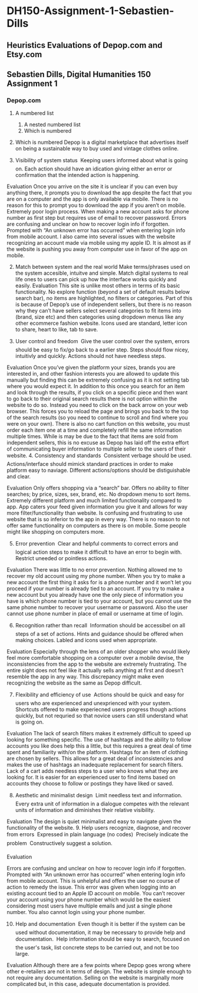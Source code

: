# DH150-Assignment-1-Sebastien-Dills

## Heuristics Evaluations of Depop.com and Etsy.com
 
## Sebastien Dills, Digital Humanities 150 Assignment 1                                  

### Depop.com

1. A numbered list
    1. A nested numbered list
    2. Which is numbered
2. Which is numbered Depop is a digital marketplace that advertises itself on being a sustainable way to buy used and vintage clothes online. 
 
1. Visibility of system status
  Keeping users informed about what is going on. Each action should have an idication giving either an error or confirmation that the intended action is happening. 
 
Evaluation
Once you arrive on the site it is unclear if you can even buy anything there, it prompts you to download the app despite the fact that you are on a computer and the app is only available via mobile. There is no reason for this to prompt you to download the app if you aren’t on mobile. Extremely poor login process. When making a new account asks for phone number as first step but requires use of email to recover password. Errors are confusing and unclear on how to recover login info if forgotten. Prompted with “An unknown error has occurred” when entering login info from mobile account. I also came into several issues with the website recognizing an account made via mobile using my apple ID. It is almost as if the website is pushing you away from computer use in favor of the app on mobile. 
 
2. Match between system and the real world
         Make terms/phrases used on the system accesible, intuitve and simple. Match digital systems to real life ones to users can pick up how the interface works quickly and easily. 
Evaluation
This site is unlike most others in terms of its basic functionality. No explore function (beyond a set of default results below search bar), no items are highlighted, no filters or categories. Part of this is because of Depop’s use of independent sellers, but there is no reason why they can’t have sellers select several categories to fit items into (brand, size etc) and then categories using dropdown menus like any other ecommerce fashion website. Icons used are standard, letter icon to share, heart to like, tab to save. 
 
3. User control and freedom
  Give the user control over the system, errors should be easy to fix/go back to a earlier step. Steps should flow nicey, intuitivly and quickly. Actions should not have needless steps. 
 
Evaluation
Once you’ve given the platform your sizes, brands you are interested in, and other fashion interests you are allowed to update this manually but finding this can be extremely confusing as it is not setting tab where you would expect it. In addition to this once you search for an item and look through the results, if you click on a specific piece and then want to go back to their original search results there is not option within the website to do so. Instead you need to click on the back arrow on your web browser. This forces you to reload the page and brings you back to the top of the search results (so you need to continue to scroll and find where you were on your own). There is also no cart function on this website, you must order each item one at a time and completely refill the same information multiple times. While is may be due to the fact that items are sold from independent sellers, this is no excuse as Depop has laid off the extra effort of communicating buyer information to multiple seller to the users of their website.
4. Consistency and standards
  Consistent verbage should be used. Actions/interface should mimick standard practices in order to make platform easy to naviage. Different actions/options should be distiguishable and clear. 
 
Evaluation
Only offers shopping via a “search” bar. Offers no ability to filter searches; by price, sizes, sex, brand, etc. No dropdown menu to sort items. Extremely different platform and much limited functionality compared to app. App caters your feed given information you give it and allows for way more filter/functionality than website. Is confusing and frustrating to use website that is so inferior to the app in every way. There is no reason to not offer same functionality on computers as there is on mobile. Some people might like shopping on computers more. 
 
 
5. Error prevention
  Clear and helpful comments to correct errors and logical action steps to make it difficult to have an error to begin with.  Restrict uneeded or pointless actions. 
 
Evaluation
There was little to no error prevention. Nothing allowed me to recover my old account using my phone number. When you try to make a new account the first thing it asks for is a phone number and it won’t let you proceed if your number is already tied to an account. If you try to make a new account but you already have one the only piece of information you have is which phone number is tied to your account, but you cannot use the same phone number to recover your username or password. Also the user cannot use phone number in place of email or username at time of login.  
 
6. Recognition rather than recall
  Information should be accessibel on all steps of a set of actions. Hints and guidance should be offered when making choices. Labled and icons used when appropriate. 
 
Evaluation
Especially through the lens of an older shopper who would likely feel more comfortable shopping on a computer over a mobile devise, the inconsistencies from the app to the website are extremely frustrating. The entire sight does not feel like it actually sells anything at first and doesn’t resemble the app in any way. This discrepancy might make even recognizing the website as the same as Depop difficult. 
 
7. Flexibility and efficiency of use
  Actions should be quick and easy for users who are experienced and unexprienced with your system. Shortcuts offered to make experiecned users progress though actions quickly, but not requried so that novice users can still understand what is going on. 
 
Evaluation
The lack of search filters makes it extremely difficult to speed up looking for something specific. The use of hashtags and the ability to follow accounts you like does help this a little, but this requires a great deal of time spent and familiarity with/on the platform. Hashtags for an item of clothing are chosen by sellers. This allows for a great deal of inconsistencies and makes the use of hashtags an inadequate replacement for search filters. Lack of a cart adds needless steps to a user who knows what they are looking for. It is easier for an experienced user to find items based on accounts they choose to follow or postings they have liked or saved. 
 
8. Aesthetic and minimalist design
  Limit needless text and information. 
  Every extra unit of information in a dialogue competes with the relevant units of information and diminishes their relative visibility. 
 
Evaluation
The design is quiet minimalist and easy to navigate given the functionality of the website. 
9. Help users recognize, diagnose, and recover from errors
  Expressed in plain language (no codes)
  Precisely indicate the problem
  Constructively suggest a solution. 
 
Evaluation
 
Errors are confusing and unclear on how to recover login info if forgotten. Prompted with “An unknown error has occurred” when entering login info from mobile account. This is unhelpful and offers the user no course of action to remedy the issue. This error was given when logging into an existing account tied to an Apple ID account on mobile. You can’t recover your account using your phone number which would be the easiest considering most users have multiple emails and just a single phone number. You also cannot login using your phone number. 
 
 
10. Help and documentation
  Even though it is better if the system can be used without documentation, it may be necessary to provide help and documentation. 
  Help  information should be easy to search, focused on the user's task, list concrete steps to be carried out, and not be too large. 
 
Evaluation
Although there are a few points where Depop goes wrong where other e-retailers are not in terms of design. The website is simple enough to not require any documentation. Selling on the website is marginally more complicated but, in this case, adequate documentation is provided. 
 
